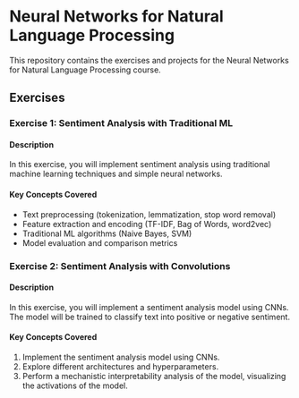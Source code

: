 # Neural Networks for Natural Language Processing

This repository contains the exercises and projects for the Neural Networks for Natural Language Processing course.

## Exercises

### Exercise 1: Sentiment Analysis with Traditional ML

#### Description

In this exercise, you will implement sentiment analysis using traditional machine learning techniques and simple neural networks.

#### Key Concepts Covered

- Text preprocessing (tokenization, lemmatization, stop word removal)
- Feature extraction and encoding (TF-IDF, Bag of Words, word2vec)
- Traditional ML algorithms (Naive Bayes, SVM)
- Model evaluation and comparison metrics


### Exercise 2: Sentiment Analysis with Convolutions

#### Description

In this exercise, you will implement a sentiment analysis model using CNNs. The model will be trained to classify text into positive or negative sentiment.

#### Key Concepts Covered

1. Implement the sentiment analysis model using CNNs.
2. Explore different architectures and hyperparameters.
3. Perform a mechanistic interpretability analysis of the model, visualizing the activations of the model.


